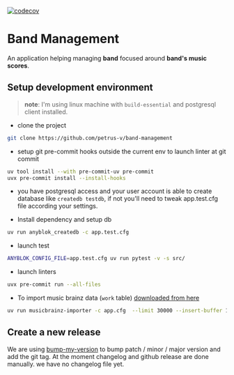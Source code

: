 [![codecov](https://codecov.io/gh/petrus-v/band-management/graph/badge.svg?token=IXBBQODJEJ)](https://codecov.io/gh/petrus-v/band-management)

# Band Management

An application helping managing **band** focused around
**band's music scores**.


## Setup development environment

> **note**: I'm using linux machine with `build-essential` and postgresql client installed.

* clone the project

```bash
git clone https://github.com/petrus-v/band-management
```

* setup git pre-commit hooks outside the current env to launch linter at git commit

```bash
uv tool install --with pre-commit-uv pre-commit
uvx pre-commit install --install-hooks
```

* you have postgresql access and your user account is able to create database
  like `createdb testdb`, if not you'll need to tweak app.test.cfg file according
  your settings.

* Install dependency and setup db

```bash
uv run anyblok_createdb -c app.test.cfg
```

* launch test

```bash
ANYBLOK_CONFIG_FILE=app.test.cfg uv run pytest -v -s src/
```

* launch linters

```bash
uvx pre-commit run --all-files
```

* To import music brainz data (`work` table) [downloaded from here](
  https://data.metabrainz.org/pub/musicbrainz/data/json-dumps/)

```bash
uv run musicbrainz-importer -c app.cfg  --limit 30000 --insert-buffer 1000 ~/path/to/work 
```

## Create a new release

We are using [bump-my-version](https://pypi.org/project/bump-my-version/) to bump
patch / minor / major version and add the git tag. At the moment changelog and
github release are done manually. we have no changelog file yet.

